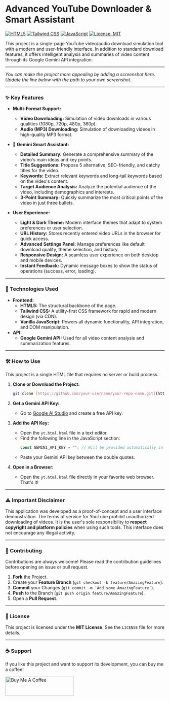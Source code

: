 # Advanced YouTube Downloader & Smart Assistant

[![HTML5](https://img.shields.io/badge/HTML5-E34F26?style=for-the-badge&logo=html5&logoColor=white)](https://developer.mozilla.org/en-US/docs/Web/Guide/HTML/HTML5)
[![Tailwind CSS](https://img.shields.io/badge/Tailwind_CSS-38B2AC?style=for-the-badge&logo=tailwind-css&logoColor=white)](https://tailwindcss.com/)
[![JavaScript](https://img.shields.io/badge/JavaScript-F7DF1E?style=for-the-badge&logo=javascript&logoColor=black)](https://www.javascript.com/)
[![License: MIT](https://img.shields.io/badge/License-MIT-yellow.svg?style=for-the-badge)](https://opensource.org/licenses/MIT)

This project is a single-page YouTube video/audio download simulation tool with a modern and user-friendly interface. In addition to standard download features, it offers intelligent analysis and summaries of video content through its Google Gemini API integration.

---

*You can make the project more appealing by adding a screenshot here. Update the line below with the path to your own screenshot.*

---

### ✨ Key Features

- **Multi-Format Support:**
  - **Video Downloading:** Simulation of video downloads in various qualities (1080p, 720p, 480p, 360p).
  - **Audio (MP3) Downloading:** Simulation of downloading videos in high-quality MP3 format.

- **🤖 Gemini Smart Assistant:**
  - **Detailed Summary:** Generate a comprehensive summary of the video's main ideas and key points.
  - **Title Suggestions:** Propose 5 alternative, SEO-friendly, and catchy titles for the video.
  - **Keywords:** Extract relevant keywords and long-tail keywords based on the video's content.
  - **Target Audience Analysis:** Analyze the potential audience of the video, including demographics and interests.
  - **3-Point Summary:** Quickly summarize the most critical points of the video in just three bullets.

- **User Experience:**
  - **Light & Dark Theme:** Modern interface themes that adapt to system preferences or user selection.
  - **URL History:** Stores recently entered video URLs in the browser for quick access.
  - **Advanced Settings Panel:** Manage preferences like default download quality, theme selection, and history.
  - **Responsive Design:** A seamless user experience on both desktop and mobile devices.
  - **Instant Feedback:** Dynamic message boxes to show the status of operations (success, error, loading).

---

### 🚀 Technologies Used

- **Frontend:**
  - **HTML5:** The structural backbone of the page.
  - **Tailwind CSS:** A utility-first CSS framework for rapid and modern design (via CDN).
  - **Vanilla JavaScript:** Powers all dynamic functionality, API integration, and DOM manipulation.
- **API:**
  - **Google Gemini API:** Used for all video content analysis and summarization features.

---

### 🛠️ How to Use

This project is a single HTML file that requires no server or build process.

1.  **Clone or Download the Project:**
    ```bash
    git clone [https://github.com/your-username/your-repo-name.git](https://github.com/your-username/your-repo-name.git)
    ```

2.  **Get a Gemini API Key:**
    - Go to [Google AI Studio](https://aistudio.google.com/app/apikey) and create a free API key.

3.  **Add the API Key:**
    - Open the `yt.html.html` file in a text editor.
    - Find the following line in the JavaScript section:
      ```javascript
      const GEMINI_API_KEY = ""; // Will be provided automatically in a Canvas environment.
      ```
    - Paste your Gemini API key between the double quotes.

4.  **Open in a Browser:**
    - Open the `yt.html.html` file directly in your favorite web browser. That's it!

---

### ⚠️ Important Disclaimer

This application was developed as a proof-of-concept and a user interface demonstration. The terms of service for YouTube prohibit unauthorized downloading of videos. It is the user's sole responsibility to **respect copyright and platform policies** when using such tools. This interface does not encourage any illegal activity.

---

### 🤝 Contributing

Contributions are always welcome! Please read the contribution guidelines before opening an issue or pull request.

1.  **Fork** the Project.
2.  Create your **Feature Branch** (`git checkout -b feature/AmazingFeature`).
3.  **Commit** your Changes (`git commit -m 'Add some AmazingFeature'`).
4.  **Push** to the Branch (`git push origin feature/AmazingFeature`).
5.  Open a **Pull Request**.

---

### 📜 License

This project is licensed under the **MIT License**. See the `LICENSE` file for more details.

---

### ☕ Support

If you like this project and want to support its development, you can buy me a coffee!

<a href="https://www.buymeacoffee.com/victorkaiber" target="_blank">
  <img src="https://cdn.buymeacoffee.com/buttons/v2/default-yellow.png" alt="Buy Me A Coffee" style="height: 60px !important;width: 217px !important;" >
</a>
